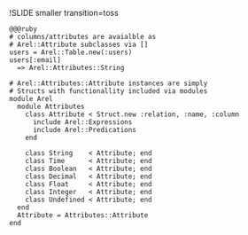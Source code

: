 !SLIDE smaller transition=toss

    @@@ruby
    # columns/attributes are avaialble as 
    # Arel::Attribute subclasses via []
    users = Arel::Table.new(:users)
    users[:email]
      => Arel::Attributes::String

    # Arel::Attributes::Attribute instances are simply 
    # Structs with functionallity included via modules
    module Arel
      module Attributes
        class Attribute < Struct.new :relation, :name, :column
          include Arel::Expressions
          include Arel::Predications
        end

        class String    < Attribute; end
        class Time      < Attribute; end
        class Boolean   < Attribute; end
        class Decimal   < Attribute; end
        class Float     < Attribute; end
        class Integer   < Attribute; end
        class Undefined < Attribute; end
      end
      Attribute = Attributes::Attribute
    end

